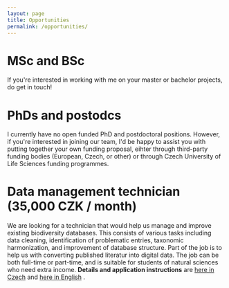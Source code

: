 ```yaml
---
layout: page
title: Opportunities
permalink: /opportunities/
---
```


# MSc and BSc 

If you're interested in working with me on your master or bachelor projects, do get in touch!


# PhDs and postodcs

I currently have no open funded PhD and postdoctoral positions. However, if you're interested in joining our team, I'd be happy to assist you with putting together your own funding proposal, eihter through third-party funding bodies (European, Czech, or other) or through Czech University of Life Sciences funding programmes.


# Data management technician (35,000 CZK / month)

We are looking for a technician that would help us manage and improve existing biodiversity databases. This consists of various tasks including data cleaning, identification of problematic entries, taxonomic harmonization, and improvement of database structure. Part of the job is to help us with converting published literatur into digital data. The job can be both full-time or part-time, and is suitable for students of natural sciences who need extra income. **Details and application instructions** are [here in Czech](https://github.com/petrkeil/website/blob/master/documents/Technik_Keil_CZU_Czech.pdf) and [here in English](https://github.com/petrkeil/website/blob/master/documents/Technician_Keil_CZU_English.pdf) .


